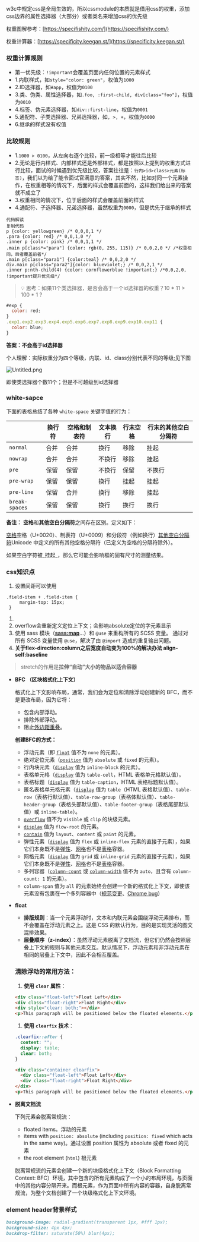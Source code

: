 
w3c中规定css是全局生效的，所以cssmodule的本质就是借用css的权重，添加css边界的属性选择器（大部分）或者类名来增加css的优先级


权重图解参考：[https://specifishity.com/](https://specifishity.com/)


权重计算器：[https://specificity.keegan.st/](https://specificity.keegan.st/)


### 权重计算规则

- 第一优先级：`!important`会覆盖页面内任何位置的元素样式
- 1.内联样式，如`style="color: green"`，权值为`1000`
- 2.ID选择器，如`#app`，权值为`0100`
- 3.类、伪类、属性选择器，如`.foo, :first-child, div[class="foo"]`，权值为`0010`
- 4.标签、伪元素选择器，如`div::first-line`，权值为`0001`
- 5.通配符、子类选择器、兄弟选择器，如`, >, +`，权值为`0000`
- 6.继承的样式没有权值

### 比较规则

- 1.`1000 > 0100`，从左向右逐个比较，前一级相等才能往后比较
- 2.无论是行内样式、内部样式还是外部样式，都是按照以上提到的权重方式进行比较，面试的时候遇到优先级比较，答案往往是：`行内>id>class>元素(标签)`，我们以为给了能令面试官满意的答案，其实不然，比如对同一个元素操作，在权重相等的情况下，后面的样式会覆盖前面的，这样我们给出来的答案就不成立了
- 3.权重相同的情况下，位于后面的样式会覆盖前面的样式
- 4.通配符、子选择器、兄弟选择器，虽然权重为`0000`，但是优先于继承的样式

```shell
代码解读
复制代码
p {color: yellowgreen} /* 0,0,0,1 */
.para {color: red} /* 0,0,1,0 */
.inner p {color: pink} /* 0,0,1,1 */
.main p[class*="para"] {color: rgb(0, 255, 115)} /* 0,0,2,0 */ /*权重相同，后者覆盖前者*/
.main p[class="para1"] {color:teal} /* 0,0,2,0 */
div.main p[class="para2"]{color: blueviolet;} /* 0,0,2,1 */
.inner p:nth-child(4) {color: cornflowerblue !important;} /*0,0,2,0, !important提升优先级*/
```


> 💡 思考：如果11个类选择器，是否会高于一个id选择器的权重？10 * 11 > 100 * 1 ?


```javascript
#exp {
  color: red;
}
.exp1.exp2.exp3.exp4.exp5.exp6.exp7.exp8.exp9.exp10.exp11 {
  color: blue;
}
```


**答案：不会高于id选择器**


个人理解：实际权重分为四个等级，内联、id、class分别代表不同的等级;见下图


![Untitled.png](/notion/images/7c602dbf4d8b7a87599369a41fa1e5cc.png)


即使类选择器个数11个；但是不可越级到id选择器


### white-sapce


下面的表格总结了各种 `white-space` 关键字值的行为：


|                | 换行符 | 空格和制表符 | 文本换行 | 行末空格 | 行末的其他空白分隔符 |
| -------------- | --- | ------ | ---- | ---- | ---------- |
| `normal`       | 合并  | 合并     | 换行   | 移除   | 挂起         |
| `nowrap`       | 合并  | 合并     | 不换行  | 移除   | 挂起         |
| `pre`          | 保留  | 保留     | 不换行  | 保留   | 不换行        |
| `pre-wrap`     | 保留  | 保留     | 换行   | 挂起   | 挂起         |
| `pre-line`     | 保留  | 合并     | 换行   | 移除   | 挂起         |
| `break-spaces` | 保留  | 保留     | 换行   | 换行   | 换行         |


**备注：** **空格**和**其他空白分隔符**之间存在区别。定义如下：


[空格](https://developer.mozilla.org/zh-CN/docs/Web/CSS/white-space#%E7%A9%BA%E6%A0%BC)空格（U+0020）、制表符（U+0009）和分段符（例如换行）[其他空白分隔符](https://developer.mozilla.org/zh-CN/docs/Web/CSS/white-space#%E5%85%B6%E4%BB%96%E7%A9%BA%E7%99%BD%E5%88%86%E9%9A%94%E7%AC%A6)Unicode 中定义的所有其他空格分隔符（已定义为空格的分隔符除外）。


如果空白字符被_挂起_，那么它可能会影响框的固有尺寸的测量结果。


### css知识点

1. 设置间距可以使用

```plain text
.field-item + .field-item {
     margin-top: 15px;
 }
```

1. 
2. overflow会重新定义定位上下文；会影响absolute定位的字元素显示
3. 使用 sass 模块（[**sass:map**](https://sass-lang.com/documentation/values/maps)...）和 `@use` 来重构所有的 SCSS 变量。 通过对所有 SCSS 变量使用 `@use`，解决了由 `@import` 造成的重复输出问题。
1. **关于flex-direction:column之后宽度自动变为100%的解决办法 align-self:baseline**
> stretch的作用是**拉伸“自动”大小的物品以适合容器**
- **BFC （区块格式化上下文）**

    格式化上下文影响布局，通常，我们会为定位和清除浮动创建新的 BFC，而不是更改布局，因为它将：

    - 包含内部浮动。
    - 排除外部浮动。
    - 阻止[外边距重叠](https://developer.mozilla.org/zh-CN/docs/Web/CSS/CSS_box_model/Mastering_margin_collapsing)。

    **创建BFC的方式：**

    - 浮动元素（即 [`float`](https://developer.mozilla.org/zh-CN/docs/Web/CSS/float) 值不为 `none` 的元素）。
    - 绝对定位元素（[`position`](https://developer.mozilla.org/zh-CN/docs/Web/CSS/position) 值为 `absolute` 或 `fixed` 的元素）。
    - 行内块元素（[`display`](https://developer.mozilla.org/zh-CN/docs/Web/CSS/display) 值为 `inline-block` 的元素）。
    - 表格单元格（[`display`](https://developer.mozilla.org/zh-CN/docs/Web/CSS/display) 值为 `table-cell`，HTML 表格单元格默认值）。
    - 表格标题（[`display`](https://developer.mozilla.org/zh-CN/docs/Web/CSS/display) 值为 `table-caption`，HTML 表格标题默认值）。
    - 匿名表格单元格元素（[`display`](https://developer.mozilla.org/zh-CN/docs/Web/CSS/display) 值为 `table`（HTML 表格默认值）、`table-row`（表格行默认值）、`table-row-group`（表格体默认值）、`table-header-group`（表格头部默认值）、`table-footer-group`（表格尾部默认值）或 `inline-table`）。
    - [`overflow`](https://developer.mozilla.org/zh-CN/docs/Web/CSS/overflow) 值不为 `visible` 或 `clip` 的块级元素。
    - [`display`](https://developer.mozilla.org/zh-CN/docs/Web/CSS/display) 值为 `flow-root` 的元素。
    - [`contain`](https://developer.mozilla.org/zh-CN/docs/Web/CSS/contain) 值为 `layout`、`content` 或 `paint` 的元素。
    - 弹性元素（[`display`](https://developer.mozilla.org/zh-CN/docs/Web/CSS/display) 值为 `flex` 或 `inline-flex` 元素的直接子元素），如果它们本身既不是[弹性](https://developer.mozilla.org/zh-CN/docs/Glossary/Flex_Container)、[网格](https://developer.mozilla.org/zh-CN/docs/Glossary/Grid_Container)也不是[表格](https://developer.mozilla.org/zh-CN/docs/Web/CSS/CSS_table)容器。
    - 网格元素（[`display`](https://developer.mozilla.org/zh-CN/docs/Web/CSS/display) 值为 `grid` 或 `inline-grid` 元素的直接子元素），如果它们本身既不是[弹性](https://developer.mozilla.org/zh-CN/docs/Glossary/Flex_Container)、[网格](https://developer.mozilla.org/zh-CN/docs/Glossary/Grid_Container)也不是[表格](https://developer.mozilla.org/zh-CN/docs/Web/CSS/CSS_table)容器。
    - 多列容器（[`column-count`](https://developer.mozilla.org/zh-CN/docs/Web/CSS/column-count) 或 [`column-width`](https://developer.mozilla.org/en-US/docs/Web/CSS/column-width) 值不为 `auto`，且含有 `column-count: 1` 的元素）。
    - `column-span` 值为 `all` 的元素始终会创建一个新的格式化上下文，即使该元素没有包裹在一个多列容器中（[规范变更](https://github.com/w3c/csswg-drafts/commit/a8634b96900279916bd6c505fda88dda71d8ec51)、[Chrome bug](https://bugs.chromium.org/p/chromium/issues/detail?id=709362)）
- **float**
    - **排版规则**：当一个元素浮动时，文本和内联元素会围绕浮动元素排布，而不会覆盖在浮动元素之上。这是 CSS 的默认行为，目的是实现灵活的图文混排效果。
    - **层叠顺序（z-index）**：虽然浮动元素脱离了文档流，但它们仍然会按照层叠上下文的规则与其他元素交互。默认情况下，浮动元素和非浮动元素在相同的层叠上下文中，因此不会相互覆盖。

    ### 清除浮动的常用方法：

    1. **使用** **`clear`** **属性**：

    ```html
    <div class="float-left">Float Left</div>
    <div class="float-right">Float Right</div>
    <div style="clear: both;"></div>
    <p>This paragraph will be positioned below the floated elements.</p>
    ```

    1. **使用** **`clearfix`** **技术**：

    ```css
    .clearfix::after {
      content: "";
      display: table;
      clear: both;
    }
    ```


    ```html
    <div class="container clearfix">
      <div class="float-left">Float Left</div>
      <div class="float-right">Float Right</div>
    </div>
    <p>This paragraph will be positioned below the floated elements.</p>
    ```

- **脱离文档流**

    下列元素会脱离常规流：

    - floated items。浮动的元素
    - items with `position: absolute` (including `position: fixed` which acts in the same way)。通过设置 position 属性为 absolute 或者 fixed 的元素
    - the root element (`html`) 根元素

    脱离常规流的元素会创建一个新的块级格式化上下文（Block Formatting Context: BFC）环境，其中包含的所有元素构成了一个小的布局环境，与页面中的其他内容分隔开来。而根元素，作为页面中所有内容的容器，自身脱离常规流，为整个文档创建了一个块级格式化上下文环境。


### **element header背景样式**


```markdown
background-image: radial-gradient(transparent 1px, #fff 1px);
background-size: 4px 4px;
backdrop-filter: saturate(50%) blur(4px);
```

